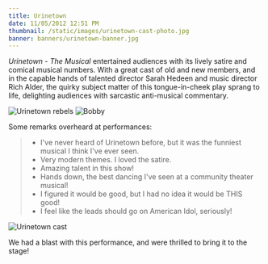 ```yaml
---
title: Urinetown
date: 11/05/2012 12:51 PM
thumbnail: /static/images/urinetown-cast-photo.jpg
banner: banners/urinetown-banner.jpg
---
```


<!--Add details about the show below.-->
*Urinetown - The Musical* entertained audiences with its lively satire and comical musical numbers. With a great cast of old and new members, and in the capable hands of talented director Sarah Hedeen and music director Rich Alder, the quirky subject matter of this tongue-in-cheek play sprang to life, delighting audiences with sarcastic anti-musical commentary.

![Urinetown rebels](/images/urinetown-rebels.jpg)
![Bobby](/images/urinetown-bobby.jpg)

Some remarks overheard at performances:

> - I've never heard of Urinetown before, but it was the funniest musical I think I've ever seen.
> - Very modern themes. I loved the satire.
> - Amazing talent in this show!
> - Hands down, the best dancing I've seen at a community theater musical!
> - I figured it would be good, but I had no idea it would be THIS good!
> - I feel like the leads should go on American Idol, seriously!

![Urinetown cast](/images/urinetown-cast-photo.jpg)

We had a blast with this performance, and were thrilled to bring it to the stage!
